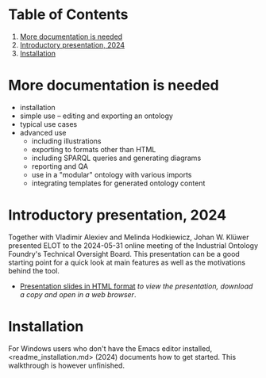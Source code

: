 
# Table of Contents

1.  [More documentation is needed](#org5f3efc4)
2.  [Introductory presentation, 2024](#orgb3974fe)
3.  [Installation](#orge728af5)



<a id="org5f3efc4"></a>

# More documentation is needed

-   installation
-   simple use &#x2013; editing and exporting an ontology
-   typical use cases
-   advanced use
    -   including illustrations
    -   exporting to formats other than HTML
    -   including SPARQL queries and generating diagrams
    -   reporting and QA
    -   use in a "modular" ontology with various imports
    -   integrating templates for generated ontology content


<a id="orgb3974fe"></a>

# Introductory presentation, 2024

Together with Vladimir Alexiev and Melinda Hodkiewicz, Johan W. Klüwer presented ELOT to the 2024-05-31 online meeting of the Industrial Ontology Foundry's Technical Oversight Board.
This presentation can be a good starting point for a quick look at main features as well as the motivations behind the tool.

-   [Presentation slides in HTML format](20240525T181908--elot-presented-to-iof-tob__elot_emacs_iof.html) *to view the presentation, download a copy and open in a web browser*.


<a id="orge728af5"></a>

# Installation

For Windows users who don't have the Emacs editor installed, <readme_installation.md> (2024) documents how to get started. This walkthrough is however unfinished.


